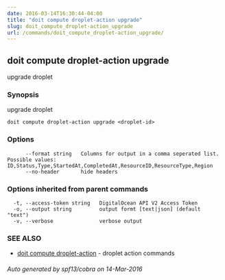 ```yaml
---
date: 2016-03-14T16:30:44-04:00
title: "doit compute droplet-action upgrade"
slug: doit_compute_droplet-action_upgrade
url: /commands/doit_compute_droplet-action_upgrade/
---
```

## doit compute droplet-action upgrade

upgrade droplet

### Synopsis


upgrade droplet

```
doit compute droplet-action upgrade <droplet-id>
```

### Options

```
      --format string   Columns for output in a comma seperated list. Possible values: ID,Status,Type,StartedAt,CompletedAt,ResourceID,ResourceType,Region
      --no-header       hide headers
```

### Options inherited from parent commands

```
  -t, --access-token string   DigitalOcean API V2 Access Token
  -o, --output string         output formt [text|json] (default "text")
  -v, --verbose               verbose output
```

### SEE ALSO
* [doit compute droplet-action](/commands/doit_compute_droplet-action/)	 - droplet action commands

###### Auto generated by spf13/cobra on 14-Mar-2016
